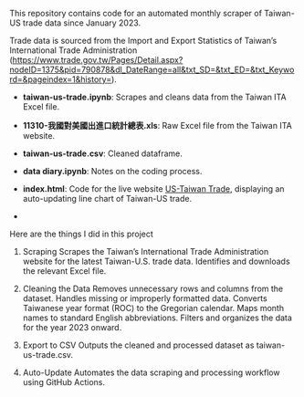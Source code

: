 This repository contains code for an automated monthly scraper of Taiwan-US trade data since January 2023.

Trade data is sourced from the Import and Export Statistics of Taiwan’s International Trade Administration (https://www.trade.gov.tw/Pages/Detail.aspx?nodeID=1375&pid=790878&dl_DateRange=all&txt_SD=&txt_ED=&txt_Keyword=&pageindex=1&history=).

- **taiwan-us-trade.ipynb**: Scrapes and cleans data from the Taiwan ITA Excel file.
- **11310-我國對美國出進口統計總表.xls**: Raw Excel file from the Taiwan ITA website.
- **taiwan-us-trade.csv**: Cleaned dataframe.
- **data diary.ipynb**: Notes on the coding process.
- **index.html**: Code for the live website [US-Taiwan Trade](https://ashley-yihui-lee.github.io/us-taiwan-trade/), displaying an auto-updating line chart of Taiwan-US trade.

-

Here are the things I did in this project
1. Scraping
Scrapes the Taiwan’s International Trade Administration website for the latest Taiwan-U.S. trade data.
Identifies and downloads the relevant Excel file.

2. Cleaning the Data
Removes unnecessary rows and columns from the dataset.
Handles missing or improperly formatted data.
Converts Taiwanese year format (ROC) to the Gregorian calendar.
Maps month names to standard English abbreviations.
Filters and organizes the data for the year 2023 onward.

3. Export to CSV
Outputs the cleaned and processed dataset as taiwan-us-trade.csv.

4. Auto-Update
Automates the data scraping and processing workflow using GitHub Actions.
